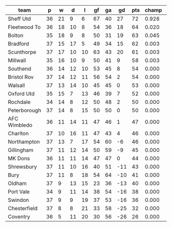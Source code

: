 |     team     | p  | w  | d  | l  | gf | ga | gd  | pts | champ | top2  | top3  | top4  |  5-7  | bot4  | bot3  | bot2  |
|--------------|----|----|----|----|----|----|-----|-----|-------|-------|-------|-------|-------|-------|-------|-------|
| Sheff Utd    | 36 | 21 |  9 |  6 | 67 | 40 |  27 |  72 | 0.926 | 0.987 | 0.998 | 1.000 | 0.001 | 0.000 | 0.000 | 0.000|
| Fleetwood To | 36 | 18 | 10 |  8 | 54 | 36 |  18 |  64 | 0.020 | 0.289 | 0.575 | 0.769 | 0.213 | 0.000 | 0.000 | 0.000|
| Bolton       | 35 | 18 |  9 |  8 | 50 | 31 |  19 |  63 | 0.045 | 0.485 | 0.731 | 0.869 | 0.123 | 0.000 | 0.000 | 0.000|
| Bradford     | 37 | 15 | 17 |  5 | 49 | 34 |  15 |  62 | 0.003 | 0.060 | 0.188 | 0.383 | 0.499 | 0.000 | 0.000 | 0.000|
| Scunthorpe   | 37 | 17 | 10 | 10 | 63 | 43 |  20 |  61 | 0.003 | 0.106 | 0.279 | 0.491 | 0.429 | 0.000 | 0.000 | 0.000|
| Millwall     | 35 | 16 | 10 |  9 | 50 | 41 |   9 |  58 | 0.003 | 0.062 | 0.169 | 0.321 | 0.489 | 0.000 | 0.000 | 0.000|
| Southend     | 36 | 14 | 12 | 10 | 53 | 45 |   8 |  54 | 0.000 | 0.003 | 0.017 | 0.044 | 0.334 | 0.000 | 0.000 | 0.000|
| Bristol Rov  | 37 | 14 | 12 | 11 | 56 | 54 |   2 |  54 | 0.000 | 0.000 | 0.003 | 0.011 | 0.176 | 0.000 | 0.000 | 0.000|
| Walsall      | 37 | 13 | 14 | 10 | 45 | 45 |   0 |  53 | 0.000 | 0.000 | 0.001 | 0.004 | 0.099 | 0.000 | 0.000 | 0.000|
| Oxford Utd   | 35 | 15 |  7 | 13 | 46 | 39 |   7 |  52 | 0.000 | 0.006 | 0.026 | 0.068 | 0.345 | 0.000 | 0.000 | 0.000|
| Rochdale     | 34 | 14 |  8 | 12 | 50 | 48 |   2 |  50 | 0.000 | 0.003 | 0.014 | 0.039 | 0.238 | 0.000 | 0.000 | 0.000|
| Peterborough | 37 | 14 |  8 | 15 | 50 | 50 |   0 |  50 | 0.000 | 0.000 | 0.000 | 0.000 | 0.022 | 0.000 | 0.000 | 0.000|
| AFC Wimbledo | 36 | 11 | 14 | 11 | 47 | 46 |   1 |  47 | 0.000 | 0.000 | 0.000 | 0.001 | 0.028 | 0.001 | 0.000 | 0.000|
| Charlton     | 37 | 10 | 16 | 11 | 47 | 43 |   4 |  46 | 0.000 | 0.000 | 0.000 | 0.000 | 0.003 | 0.003 | 0.001 | 0.000|
| Northampton  | 37 | 13 |  7 | 17 | 54 | 60 |  -6 |  46 | 0.000 | 0.000 | 0.000 | 0.000 | 0.001 | 0.013 | 0.003 | 0.000|
| Gillingham   | 37 | 11 | 12 | 14 | 50 | 59 |  -9 |  45 | 0.000 | 0.000 | 0.000 | 0.000 | 0.000 | 0.030 | 0.005 | 0.000|
| MK Dons      | 36 | 11 | 11 | 14 | 47 | 47 |   0 |  44 | 0.000 | 0.000 | 0.000 | 0.000 | 0.002 | 0.015 | 0.002 | 0.000|
| Shrewsbury   | 37 | 11 | 10 | 16 | 40 | 51 | -11 |  43 | 0.000 | 0.000 | 0.000 | 0.000 | 0.000 | 0.118 | 0.026 | 0.002|
| Bury         | 37 | 11 |  8 | 18 | 54 | 64 | -10 |  41 | 0.000 | 0.000 | 0.000 | 0.000 | 0.000 | 0.242 | 0.075 | 0.008|
| Oldham       | 37 |  9 | 13 | 15 | 23 | 36 | -13 |  40 | 0.000 | 0.000 | 0.000 | 0.000 | 0.000 | 0.410 | 0.151 | 0.021|
| Port Vale    | 34 |  9 | 11 | 14 | 38 | 54 | -16 |  38 | 0.000 | 0.000 | 0.000 | 0.000 | 0.000 | 0.337 | 0.133 | 0.024|
| Swindon      | 37 |  9 |  9 | 19 | 37 | 53 | -16 |  36 | 0.000 | 0.000 | 0.000 | 0.000 | 0.000 | 0.846 | 0.661 | 0.180|
| Chesterfield | 37 |  8 |  8 | 21 | 33 | 58 | -25 |  32 | 0.000 | 0.000 | 0.000 | 0.000 | 0.000 | 0.986 | 0.953 | 0.813|
| Coventry     | 36 |  5 | 11 | 20 | 30 | 56 | -26 |  26 | 0.000 | 0.000 | 0.000 | 0.000 | 0.000 | 0.998 | 0.990 | 0.953|
